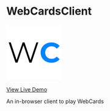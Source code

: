 # WebCardsClient

![WebCards](images/wc-icon-144.png)

[View Live Demo](https://circleshift.github.io/WebCards/)

An in-browser client to play WebCards 
